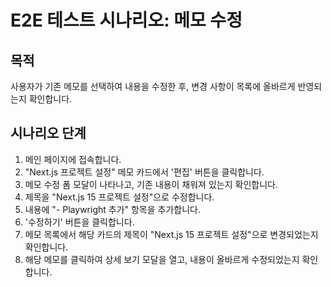 # E2E 테스트 시나리오: 메모 수정

## 목적

사용자가 기존 메모를 선택하여 내용을 수정한 후, 변경 사항이 목록에 올바르게 반영되는지 확인합니다.

## 시나리오 단계

1.  메인 페이지에 접속합니다.
2.  "Next.js 프로젝트 설정" 메모 카드에서 '편집' 버튼을 클릭합니다.
3.  메모 수정 폼 모달이 나타나고, 기존 내용이 채워져 있는지 확인합니다.
4.  제목을 "Next.js 15 프로젝트 설정"으로 수정합니다.
5.  내용에 "- Playwright 추가" 항목을 추가합니다.
6.  '수정하기' 버튼을 클릭합니다.
7.  메모 목록에서 해당 카드의 제목이 "Next.js 15 프로젝트 설정"으로 변경되었는지 확인합니다.
8.  해당 메모를 클릭하여 상세 보기 모달을 열고, 내용이 올바르게 수정되었는지 확인합니다.
